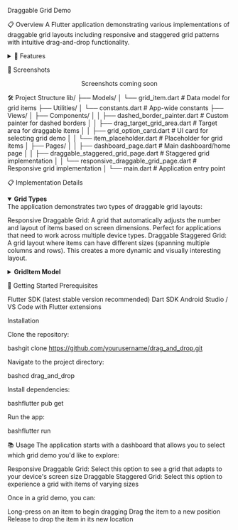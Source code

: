 Draggable Grid Demo

📋 Overview
A Flutter application demonstrating various implementations of draggable grid layouts including responsive and staggered grid patterns with intuitive drag-and-drop functionality.
<details>
<summary>🚀 Features</summary>

Responsive Draggable Grid: A grid layout that automatically adapts to different screen sizes while maintaining drag and drop functionality
Draggable Staggered Grid: A dynamic grid with items of varying sizes that can be rearranged through intuitive drag and drop interactions
Clean Dashboard UI: Simple navigation interface with gradient background and descriptive cards

</details>

📱 Screenshots
<div align="center">
<!-- Add your screenshots here -->
<p>Screenshots coming soon</p>
</div>

🛠️ Project Structure
lib/
├── Models/
│   └── grid_item.dart        # Data model for grid items
├── Utilities/
│   └── constants.dart        # App-wide constants
├── Views/
│   ├── Components/
│   │   ├── dashed_border_painter.dart     # Custom painter for dashed borders
│   │   ├── drag_target_grid_area.dart     # Target area for draggable items
│   │   ├── grid_option_card.dart          # UI card for selecting grid demo
│   │   └── item_placeholder.dart          # Placeholder for grid items
│   ├── Pages/
│   │   ├── dashboard_page.dart            # Main dashboard/home page
│   │   ├── draggable_staggered_grid_page.dart    # Staggered grid implementation
│   │   └── responsive_draggable_grid_page.dart   # Responsive grid implementation
│   └── main.dart             # Application entry point

📋 Implementation Details
<details open>
<summary><b>Grid Types</b></summary>
The application demonstrates two types of draggable grid layouts:

Responsive Draggable Grid: A grid that automatically adjusts the number and layout of items based on screen dimensions. Perfect for applications that need to work across multiple device types.
Draggable Staggered Grid: A grid layout where items can have different sizes (spanning multiple columns and rows). This creates a more dynamic and visually interesting layout.

</details>
<details>
<summary><b>GridItem Model</b></summary>
The GridItem model supports:

Unique identification
Custom colors
Variable sizing (crossAxisCellCount, mainAxisCellCount)
Image URL integration

</details>

🚀 Getting Started
Prerequisites

Flutter SDK (latest stable version recommended)
Dart SDK
Android Studio / VS Code with Flutter extensions

Installation

Clone the repository:

bashgit clone https://github.com/yourusername/drag_and_drop.git

Navigate to the project directory:

bashcd drag_and_drop

Install dependencies:

bashflutter pub get

Run the app:

bashflutter run

📚 Usage
The application starts with a dashboard that allows you to select which grid demo you'd like to explore:

Responsive Draggable Grid: Select this option to see a grid that adapts to your device's screen size
Draggable Staggered Grid: Select this option to experience a grid with items of varying sizes

Once in a grid demo, you can:

Long-press on an item to begin dragging
Drag the item to a new position
Release to drop the item in its new location

